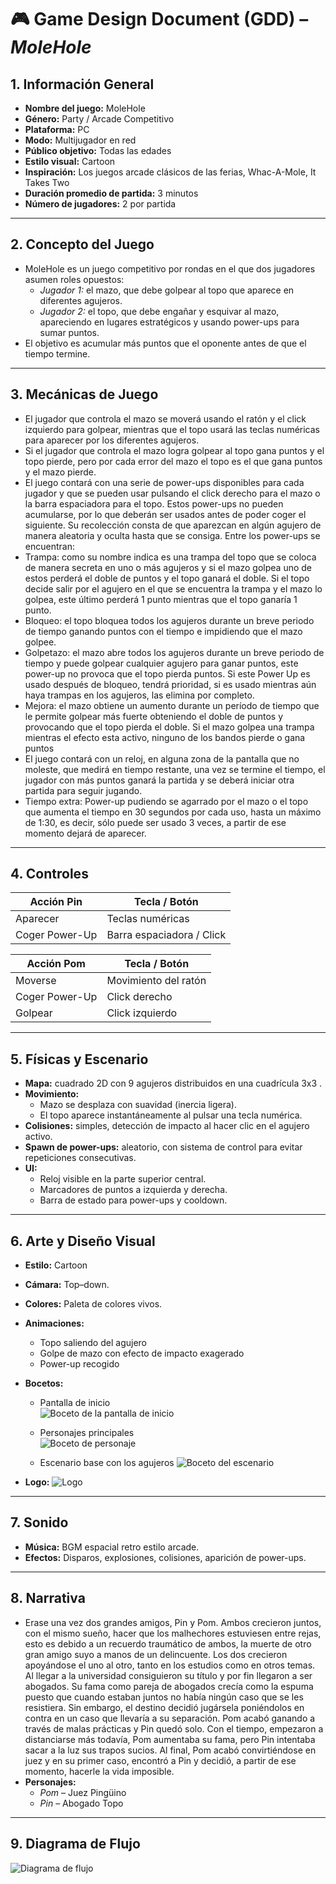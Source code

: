 ﻿# 🎮 Game Design Document (GDD) – *MoleHole*

## 1. Información General
- **Nombre del juego:** MoleHole
- **Género:** Party / Arcade Competitivo
- **Plataforma:** PC  
- **Modo:** Multijugador en red  
- **Público objetivo:** Todas las edades 
- **Estilo visual:** Cartoon
- **Inspiración:** Los juegos arcade clásicos de las ferias, Whac-A-Mole, It Takes Two
- **Duración promedio de partida:** 3 minutos
- **Número de jugadores:** 2 por partida

---

## 2. Concepto del Juego
* MoleHole es un juego competitivo por rondas en el que dos jugadores asumen roles opuestos:
  - *Jugador 1:* el mazo, que debe golpear al topo que aparece en diferentes agujeros.
  - *Jugador 2:* el topo, que debe engañar y esquivar al mazo, apareciendo en lugares estratégicos y usando power-ups para sumar puntos.
* El objetivo es acumular más puntos que el oponente antes de que el tiempo termine.
---

## 3. Mecánicas de Juego
- El jugador que controla el mazo se moverá usando el ratón y el click izquierdo para golpear, mientras que el topo usará las teclas numéricas para aparecer por los diferentes agujeros.
- Si el jugador que controla el mazo logra golpear al topo gana puntos y el topo pierde, pero por cada error del mazo el topo es el que gana puntos y el mazo pierde.
- El juego contará con una serie de power-ups disponibles para cada jugador y que se pueden usar pulsando el click derecho para el mazo o la barra espaciadora para el topo. Estos power-ups no pueden acumularse, por lo que deberán ser usados antes de poder coger el siguiente. Su recolección consta de que aparezcan en algún agujero de manera aleatoria y oculta hasta que se consiga. Entre los power-ups se encuentran:
- Trampa: como su nombre indica es una trampa del topo que se coloca de manera secreta en uno o más agujeros y si el mazo golpea uno de estos perderá el doble de puntos y el topo ganará el doble. Si el topo decide salir por el agujero en el que se encuentra la trampa y el mazo lo golpea, este último perderá 1 punto mientras que el topo ganaría 1 punto.
- Bloqueo: el topo bloquea todos los agujeros durante un breve periodo de tiempo ganando puntos con el tiempo e impidiendo que el mazo golpee.
- Golpetazo: el mazo abre todos los agujeros durante un breve periodo de tiempo y puede golpear cualquier agujero para ganar puntos, este power-up no provoca que el topo pierda puntos. Si este Power Up es usado después de bloqueo, tendrá prioridad, si es usado mientras aún haya trampas en los agujeros, las elimina por completo.
- Mejora: el mazo obtiene un aumento durante un período de tiempo que le permite golpear más fuerte obteniendo el doble de puntos y provocando que el topo pierda el doble. Si el mazo golpea una trampa mientras el efecto esta activo, ninguno de los bandos pierde o gana puntos
- El juego contará con un reloj, en alguna zona de la pantalla que no moleste, que medirá en tiempo restante, una vez se termine el tiempo, el jugador con más puntos ganará la partida y se deberá iniciar otra partida para seguir jugando.
- Tiempo extra: Power-up pudiendo se agarrado por el mazo o el topo que aumenta el tiempo en 30 segundos por cada uso, hasta un máximo de 1:30, es decir, sólo puede ser usado 3 veces, a partir de ese momento dejará de aparecer.

---

## 4. Controles

| Acción   Pin          | Tecla / Botón               |
|-----------------------|-----------------------------|
| Aparecer              | Teclas numéricas            |
| Coger Power-Up        | Barra espaciadora / Click   |


| Acción   Pom          | Tecla / Botón               |
|-----------------------|-----------------------------|
| Moverse               | Movimiento del ratón        |
| Coger Power-Up        | Click derecho               |
| Golpear               | Click izquierdo             |


---

## 5. Físicas y Escenario
- **Mapa:** cuadrado 2D con 9 agujeros distribuidos en una cuadrícula 3x3 . 
- **Movimiento:**
  - Mazo se desplaza con suavidad (inercia ligera).
  - El topo aparece instantáneamente al pulsar una tecla numérica.
- **Colisiones:** simples, detección de impacto al hacer clic en el agujero activo. 
- **Spawn de power-ups:** aleatorio, con sistema de control para evitar repeticiones consecutivas.
- **UI:**
  - Reloj visible en la parte superior central.
  - Marcadores de puntos a izquierda y derecha.
  - Barra de estado para power-ups y cooldown.

---

## 6. Arte y Diseño Visual
- **Estilo:** Cartoon 
- **Cámara:** Top–down.  
- **Colores:** Paleta de colores vivos.
- **Animaciones:**
  - Topo saliendo del agujero
  - Golpe de mazo con efecto de impacto exagerado
  - Power-up recogido
- **Bocetos:**
  
  - Pantalla de inicio              
 ![Boceto de la pantalla de inicio](./Assets/Bocetos/Inicio.png)

  - Personajes principales               
 ![Boceto de personaje](./Assets/Bocetos/Personajes.png)

  - Escenario base con los agujeros
 ![Boceto del escenario](./Assets/Bocetos/Gameplay.png)
 
- **Logo:**
![Logo](./Assets/Logo.png)

---

## 7. Sonido
- **Música:** BGM espacial retro estilo arcade.  
- **Efectos:** Disparos, explosiones, colisiones, aparición de power-ups.

---

## 8. Narrativa
- Erase una vez dos grandes amigos, Pin y Pom. Ambos crecieron juntos, con el mismo sueño, hacer que los malhechores estuviesen entre rejas, esto es debido a un recuerdo traumático de ambos, la muerte de otro gran amigo suyo a manos de un delincuente. Los dos crecieron apoyándose el uno al otro, tanto en los estudios como en otros temas. Al llegar a la universidad consiguieron su título y por fin llegaron a ser abogados. Su fama como pareja de abogados crecía como la espuma puesto que cuando estaban juntos no había ningún caso que se les resistiera. Sin embargo, el destino decidió jugársela poniéndolos en contra en un caso que llevaría a su separación. Pom acabó ganando a través de malas prácticas y Pin quedó solo. Con el tiempo, empezaron a distanciarse más todavía, Pom aumentaba su fama, pero Pin intentaba sacar a la luz sus trapos sucios. Al final, Pom acabó convirtiéndose en juez y en su primer caso, encontró a Pin y decidió, a partir de ese momento, hacerle la vida imposible.
- **Personajes:**  
  - *Pom* – Juez Pingüino
  - *Pin* – Abogado Topo

---

## 9. Diagrama de Flujo

![Diagrama de flujo](./Assets/Diagrama.png)


